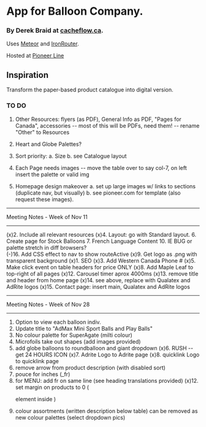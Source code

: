 # App for Balloon Company.  

### By Derek Braid at [cacheflow.ca](http://cacheflow.ca).

Uses [Meteor](http://meteor.com) and [IronRouter](https://github.com/EventedMind/iron-router).

Hosted at [Pioneer Line](http://pioneerline.ca) 

## Inspiration

Transform the paper-based product catalogue into digital version.

### TO DO 


1. Other Resources: flyers (as PDF), General Info as PDF, "Pages for Canada", accessories 
-- most of this will be PDFs, need them!
-- rename "Other" to Resources 

2.  Heart and Globe Palettes?

3.  Sort priority: 
  a.  Size
  b.  see Catalogue layout

4.  Each Page needs images
-- move the table over to say col-7, on left insert the palette or valid img

5.  Homepage design makeover
  a.  set up large images w/ links to sections (duplicate nav, but visually)
  b.  see pioneer.com for template (also request these images).




******************************************************
Meeting Notes - Week of Nov 11
******************************************************

(x)2.  Include all relevant resources 
(x)4.  Layout: go with Standard layout.
6.  Create page for Stock Balloons
7.  French Language Content
10. IE BUG or palette stretch in diff browsers?  
(-)16. Add CSS effect to nav to show routeActive
(x)9.  Get logo as .png with transparent background
(x)1.  SEO 
(x)3.  Add Western Canada Phone #
(x)5.  Make click event on table headers for price ONLY
(x)8.  Add Maple Leaf to top-right of all pages
(x)12. Carousel timer aprox 4000ms
(x)13. remove title and header from home page
(x)14. see above, replace with Qualatex and AdRite logos
(x)15. Contact page: insert main, Qualatex and AdRite logos 


******************************************************
Meeting Notes - Week of Nov 28
******************************************************


1.  Option to view each balloon indiv. 
2.  Update title to "AdMax Mini Sport Balls and Play Balls"
3.  No colour palette for SuperAgate (milti colour)
4.  Microfoils take out shapes (add images provided)
5.  add globe balloons to roundballoon and giant dropdown
(x)6.  RUSH -- get 24 HOURS ICON
(x)7.  Adrite Logo to Adrite page 
(x)8.  quicklink Logo to quicklink page 
9.  remove arrow from product description (with disabled sort) 
10. pouce for inches (_fr)
11. for MENU: add fr on same line (see heading translations provided)
(x)12. set margin on products to 0 (<p> element inside <tr>)
13. colour assortments (written description below table) can be removed as new colour palettes (select dropdown pics)